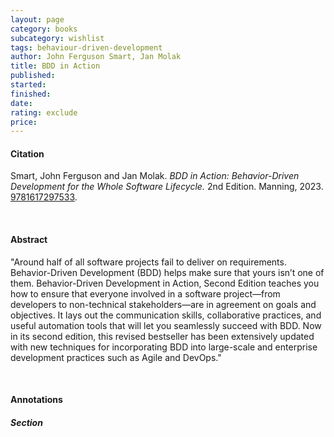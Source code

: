 ```yaml
---
layout: page
category: books
subcategory: wishlist
tags: behaviour-driven-development
author: John Ferguson Smart, Jan Molak
title: BDD in Action
published:
started:
finished:
date:
rating: exclude
price:
---
```


#### Citation

Smart, John Ferguson and Jan Molak. *BDD in Action: Behavior-Driven Development for the Whole Software Lifecycle.* 2nd Edition. Manning, 2023. [9781617297533](https://www.amazon.ca/Action-Second-John-Ferguson-Smart/dp/1617297534).

<br>

#### Abstract

"Around half of all software projects fail to deliver on requirements. Behavior-Driven Development (BDD) helps make sure that yours isn’t one of them. Behavior-Driven Development in Action, Second Edition teaches you how to ensure that everyone involved in a software project—from developers to non-technical stakeholders—are in agreement on goals and objectives. It lays out the communication skills, collaborative practices, and useful automation tools that will let you seamlessly succeed with BDD. Now in its second edition, this revised bestseller has been extensively updated with new techniques for incorporating BDD into large-scale and enterprise development practices such as Agile and DevOps."

<br>

#### Annotations

##### Section
